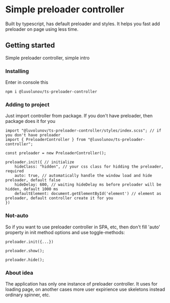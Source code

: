 # Simple preloader controller

Built by typescript, has default preloader and styles. It helps you fast add preloader on page using less time.

## Getting started

Simple preloader controller, simple intro

### Installing

Enter in console this

```
npm i @luvolunov/ts-preloader-controller 
```

### Adding to project

Just import controller from package. If you don't have preloader, then package does it for you

```
import "@luvolunov/ts-preloader-controller/styles/index.scss"; // if you don't have preloader
import { PreloaderController } from "@luvolunov/ts-preloader-controller"; 

const preloader = new PreloaderController();

preloader.init({ // initialize
    hideClass: "hidden", // your css class for hidding the preloader, required
    auto: true, // automatically handle the window load and hide preloader, default false
    hideDelay: 600, // waiting hideDelay ms before preloader will be hidden, default 1000 ms
    defaultElement: document.getElementById('element') // element as preloader, default controller create it for you
})
```

### Not-auto

So if you want to use preloader controller in SPA, etc, then don't fill 'auto' property in init method options and use toggle-methods:

```
preloader.init({...})

preloader.show();

preloader.hide();
```

### About idea

The application has only one instance of preloader controller. It uses for loading page, on another cases more user expirience use skeletons instead ordinary spinner, etc.
